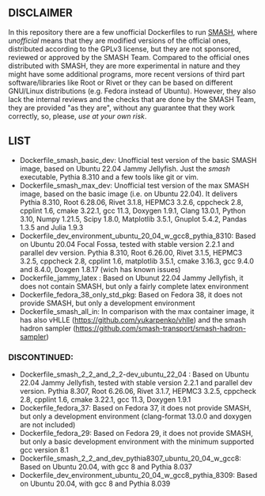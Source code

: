 ## DISCLAIMER

In this repository there are a few unofficial Dockerfiles to run [SMASH](https://github.com/smash-transport/smash), where *unofficial* means that they are modified versions of the official ones, distributed according to the GPLv3 license, but they are not sponsored, reviewed or approved by the SMASH Team.
Compared to the official ones distributed with SMASH, they are more experimental in nature and they might have some additional programs, more recent versions of third part software/libraries like Root or Rivet or they can be based on different GNU/Linux distributions (e.g. Fedora instead of Ubuntu). However, they also lack the internal reviews and the checks that are done by the SMASH Team, they are provided "as they are", without any guarantee that they work correctly, so, please, *use at your own risk*.

## LIST

- Dockerfile_smash_basic_dev: Unofficial test version of the basic SMASH image, based on Ubuntu 22.04 Jammy Jellyfish. Just the _smash_ executable, Pythia 8.310 and a few tools like git or vim.
- Dockerfile_smash_max_dev: Unofficial test version of the max SMASH image, based on the basic image (i.e. on Ubuntu 22.04). It delivers Pythia 8.310, Root 6.28.06, Rivet 3.1.8, HEPMC3 3.2.6, cppcheck 2.8, cpplint 1.6, cmake 3.22.1, gcc 11.3, Doxygen 1.9.1, Clang 13.0.1, Python 3.10, Numpy 1.21.5, Scipy 1.8.0, Matplotlib 3.5.1, Gnuplot 5.4.2, Pandas 1.3.5 and Julia 1.9.3
- Dockerfile_dev_environment_ubuntu_20_04_w_gcc8_pythia_8310: Based on Ubuntu 20.04 Focal Fossa, tested with stable version 2.2.1 and parallel dev version. Pythia 8.310, Root 6.26.00, Rivet 3.1.5, HEPMC3 3.2.5, cppcheck 2.8, cpplint 1.6, matplotlib 3.5.1, cmake 3.16.3, gcc 9.4.0 and 8.4.0, Doxgen 1.8.17 (wich has known issues)
- Dockerfile_jammy_latex : Based on Ubunut 22.04 Jammy Jellyfish, it does not contain SMASH, but only a fairly complete latex environment
- Dockerfile_fedora_38_only_std_pkg: Based on Fedora 38, it does not provide SMASH, but only a development environment
- Dockerfile_smash_all_in: In comparison with the max container image, it has also vHLLE (https://github.com/yukarpenko/vhlle) and the smash hadron sampler (https://github.com/smash-transport/smash-hadron-sampler)

### DISCONTINUED:
- Dockerfile_smash_2_2_and_2_2-dev_ubuntu_22_04 : Based on Ubuntu 22.04 Jammy Jellyfish, tested with stable version 2.2.1 and parallel dev version. Pythia 8.307, Root 6.26.06, Rivet 3.1.7, HEPMC3 3.2.5, cppcheck 2.8, cpplint 1.6, cmake 3.22.1, gcc 11.3, Doxygen 1.9.1
- Dockerfile_fedora_37: Based on Fedora 37, it does not provide SMASH, but only a development environment (clang-format 13.0.0 and doxygen are not included)
- Dockerfile_fedora_29: Based on Fedora 29, it does not provide SMASH, but only a basic development environment with the minimum supported gcc version 8.1
- Dockerfile_smash_2_2_and_dev_pythia8307_ubuntu_20_04_w_gcc8: Based on Ubuntu 20.04, with gcc 8 and Pythia 8.037
- Dockerfile_dev_environment_ubuntu_20_04_w_gcc8_pythia_8309: Based on Ubuntu 20.04, with gcc 8 and Pythia 8.039
